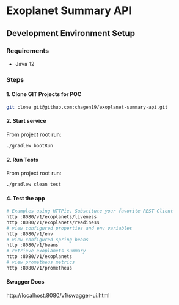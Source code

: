# Exoplanet Summary API
  
## Development Environment Setup  
### Requirements  
* Java 12
  
### Steps  
#### 1. Clone GIT Projects for POC  
```bash  
git clone git@github.com:chagen19/exoplanet-summary-api.git
```  
#### 2. Start service  
From project root run:
```bash
./gradlew bootRun

```  

#### 2. Run Tests  
From project root run:
```bash
./gradlew clean test
```
 
#### 4. Test the app 
```bash  
# Examples using HTTPie. Substitute your favorite REST Client  
http :8080/v1/exoplanets/liveness  
http :8080/v1/exoplanets/readiness  
# view configured properties and env variables  
http :8080/v1/env  
# view configured spring beans  
http :8080/v1/beans  
# retrieve exoplanets summary  
http :8080/v1/exoplanets  
# view prometheus metrics  
http :8080/v1/prometheus  
```  
  
#### Swagger Docs  
http://localhost:8080/v1/swagger-ui.html  